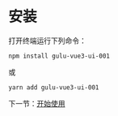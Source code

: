 # 安装

打开终端运行下列命令：

```
npm install gulu-vue3-ui-001
```

或

```
yarn add gulu-vue3-ui-001
```

下一节：[开始使用](#/doc/get-started)